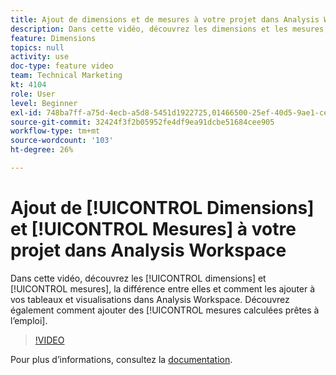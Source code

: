 ```yaml
---
title: Ajout de dimensions et de mesures à votre projet dans Analysis Workspace
description: Dans cette vidéo, découvrez les dimensions et les mesures, la différence entre elles et comment les ajouter à vos tableaux et visualisations dans Analysis Workspace. Découvrez également comment ajouter des mesures calculées d’usine.
feature: Dimensions
topics: null
activity: use
doc-type: feature video
team: Technical Marketing
kt: 4104
role: User
level: Beginner
exl-id: 748ba7ff-a75d-4ecb-a5d8-5451d1922725,01466500-25ef-40d5-9ae1-ce1e0e92b0b5,01466500-25ef-40d5-9ae1-ce1e0e92b0b5,748ba7ff-a75d-4ecb-a5d8-5451d1922725
source-git-commit: 32424f3f2b05952fe4df9ea91dcbe51684cee905
workflow-type: tm+mt
source-wordcount: '103'
ht-degree: 26%

---
```


# Ajout de [!UICONTROL Dimensions] et [!UICONTROL Mesures] à votre projet dans Analysis Workspace

Dans cette vidéo, découvrez les [!UICONTROL dimensions] et [!UICONTROL mesures], la différence entre elles et comment les ajouter à vos tableaux et visualisations dans Analysis Workspace. Découvrez également comment ajouter des [!UICONTROL mesures calculées prêtes à l’emploi].

>[!VIDEO](https://video.tv.adobe.com/v/30606/?quality=12)

Pour plus d’informations, consultez la [documentation](https://docs.adobe.com/content/help/fr-FR/analytics/analyze/analysis-workspace/components/analysis-workspace-components.html).
